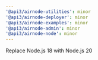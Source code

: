 ```yaml
---
'@api3/airnode-utilities': minor
'@api3/airnode-deployer': minor
'@api3/airnode-examples': minor
'@api3/airnode-admin': minor
'@api3/airnode-node': minor
---
```


Replace Node.js 18 with Node.js 20
